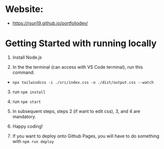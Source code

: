 # Website:

- https://rsun19.github.io/portfoliodev/

# Getting Started with running locally

1. Install Node.js

2. In the the terminal (can access with VS Code terminal), run this command:
- ```npx tailwindcss -i ./src/index.css -o ./dist/output.css --watch```

3. run ```npm install```

4. run ```npm start```

5. In subsequent steps, steps 2 (if want to edit css), 3, and 4 are mandatory.

6. Happy coding!

7. If you want to deploy onto Github Pages, you will have to do something with ```npm run deploy```